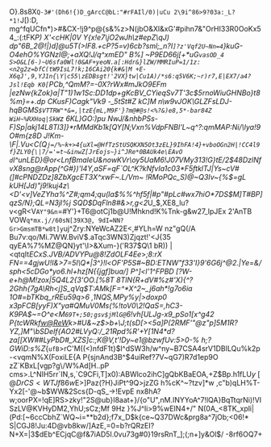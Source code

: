 O}.8s8X`Q-3#'(Dh6!{)D_gArcC@bL:"#rFAIl/0)|uCu
2\9i^86>9?03a:_L?*1!`J[):D, mg^fqUCfn*)>#&CX-!j9^p@{s&%z>N(jbO&Xl&xG'#pihn7&"OrHI33R0OoKx54_:(:tFK*P)
X'\<cHK|0V
Y{x!e7\jO2wJh\z#epZ\qJ) dp"*6B_2@!|)d]@u5T(>IF8.+cP?5=v)6cb?sml;_n?I`]?z'Vqf2U~Nn=4`}kuG-O4ehO%YGNzI@;+aXQ!J/q^xmED"
B%] ~P9ED66j[+*uG`vasOD_4
S>O&L[6-)~U6sfa0Wl!0&AF+yeoN.a[:Hdr&}lZW/MMRIuP=1/1z:<n2g2z=bfC(tW9IsL7!k;16CAi20{k#&|M +E-X6qJ',9,YJ1n{\Y|c55\zEDBsgt!'2VX}tw|Cu1A)/*s6:q5V6K;~r)r7,E|EX7/a4?Jsl!Eqb K0[`PCb,^QmM?=-0X?rWx#mJkO9EFm |ezNw{kZok}a|T"1)1w1Sc:DD1dp+gKcBV_CYieqSv7T'3c\$5rnoWiuGHNBo}t8%m}=+.dp CKusF)Cagk"Vk9
-_5tSt#Z kC]M
n\w9vJOK\GLZFsLDJ-hqBGMS`$VTTRW"*&=,|tzE{mL,M9F'}?m@#@s!<%?&)e8,5*-bar84Z
WiH~%RXHoq|SkW`z
6KL}GO:)pu NwJ/&nhbPSs-
F)Sp|akj14L8Tl3]}*rMMdKb1k[QY[N;Vxn%VdpFNBl'L~q^?:qmMAP:N*i/\lya!9
O#m{z8D
J!Km-\F|.Vu<C(Q`j=/%~k+>4{uXl=@HfTzStUSQKXN5Ot3zEL}9IhFA!4}+vboOGn2H|!CC4l9f}ZLY0{\|7/='=t~&inwZ[JrEojs~}i^JRe*0BAUk4e\EAvO
d`I^unLED}@or<LnfBmaIeU&nowKVr\oy5UaM6!J07VMy313!G}tE/2$48DzlNfvX8sng@rApp{^G#})'I4Y,aSF=qF`OL^K?kNfvIa1c03*F5ftklTJ|Ys~cV#(]#cPNDZDz]8ZbXgcET3X^xwF~.L/Vm~ !RMoPQc_S)@~Q3Iv~{%$=gL kUH[Jd)"j9!kuj4z\<D'<v]VeZYha%^Z#;qm4;qu(la$%%^hf5f|#p"#pLc#wx7hiO*7DS$M]T#BP]qzS/N};QL=N3jl%j SQD$DqFln8#&>r,g<2*U_$,XE8_lu?v<gR<V`AY"9&n`=#Y'}+T6@otCj1b@U!Mhknd!K%Tnk-g&w27_lpJEx 2'AnTB VOW`q*mx.j//60sN[39X3@,
9dI=NN?Gr>GmsmTB*w8t]y`uj^Zry:NYeWcAZ2E<,#YLh=W nz"gQ(/A Bu7v:qo/Mi.7WW.BviV$.aTqc3WN3)Zjqzt!'<J{35
qyEA%7%MZ@QN}yt'\I>&Xum-}('R37$Q\1
bR)) |<qtqIt*ECxS.JVB/ADVYPu@8!ZdOLF4Ee*>_;8:rX FN==4gjwU!I&>7=5I\Q*|3^}!l<OF'P5S#~BD:ETNW"f33'I}9'6G6j^@2.|Ye=&/sph<5cDGo*yo6.hl+hz[N{{jgf]bua\/\] P^]<l'1^FPBD [?W-e+h@M!zox|5Q4L2{3'OO.[%8T
*8TlN{R+dV#%z\#'X){*^?2Ghh{7gA\Rh<j]S_qVq$T:AMk[F=^*X^2~_j6ah*!g7o6ia
1O#=bTKbq_rREu59q>6 ,1NQS,MPy%y|>doxp0 x3pFCB[yyF)X"ya#QMuV0Ms(%!toV0\2!QaS=,hC3-K9PA$~=O^e<M`69T+;50;gsv$jMlG@`6!vh[ULJg-x9_pSo1[x^g42 P{tcWRk<fw@ReW>k>#U&~z\$>b+\J;t(sD[><5a]P(2RMF'"@z"p]5M1R?YZ,]M"\bSDeIf{AO2#LVyQ:/_21Rpd%R'+Y[1N4*d?za[[XW##LyPbD#_XZS]c:;K@V,t'!Dy~e1@bzwfUv:5>0-% h\;?GWiD:s%Z_{`ufB`>rC'M((<)nfdF1t}$l^dSW3h/w^ny~B7CSA4srV1DBILQu%k2p-<vqmN%X(FoxiLE{A
P{sjnAnd3B^$4uiRef?7V~qG7)R7d1ep9O
zZ`KBxL[vgp?g\/W%Ad[H..pP cms>.L^NIH5rr`IN,s,`C9CFi,T]x0):ABWlco2ihC]gQbKBaEOA,+Z$Bp.h1fLU$y~[@DrCS<WTJf86w%~o+%G u[$E>]Paz(?H}JiPt^9Q>jzZG
h%cK^~?tzv]*w
 ,c"b)qLH%T-Yx2[-'@~b$WW&2Scs{D-qS_->!EvpE
nx8hA?w;oorPX=!qE]RS>zky!"2S@ub}I8aat+}/{o"U",nM.INYYoA^7!lQA}BqTtqrNi)!VISzLV@KVHyDM2,YhU;sCz;Mf 9Hz
}%J^li>9%wEIN4+/" N(0A_<8TK_xpli|(Pd:[~6ccCbhZ`WQ~i=**b2d};f7x_D$k{ce~Q37DWc&prg8a^7jOb;<06!* S|CGJ8!Ju:4D@vb8kw/]AzE,=0=b?rQRzEI?N+X=|3$dEb^ECjqC@f&7iAD5I.0vu73g#0}19rsRnT_];(;n+]y&Ol$/ -8rf6OQ7+